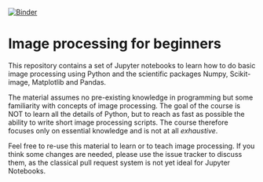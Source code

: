 [![Binder](https://mybinder.org/badge_logo.svg)](https://mybinder.org/v2/gh/guiwitz/PyImageCourse_beginner/master?filepath=PyImageCourse_beginner%2F00-Index.ipynb)

# Image processing for beginners

This repository contains a set of Jupyter notebooks to learn how to do basic image processing using Python and the scientific packages Numpy, Scikit-image, Matplotlib and Pandas.

The material assumes no pre-existing knowledge in programming but some familiarity with concepts of image processing. The goal of the course is NOT to learn all the details of Python, but to reach as fast as possible the ability to write short image processing scripts. The course therefore focuses only on essential knowledge and is not at all *exhaustive*.

Feel free to re-use this material to learn or to teach image processing. If you think some changes are needed, please use the issue tracker to discuss them, as the classical pull request system is not yet ideal for Jupyter Notebooks.
